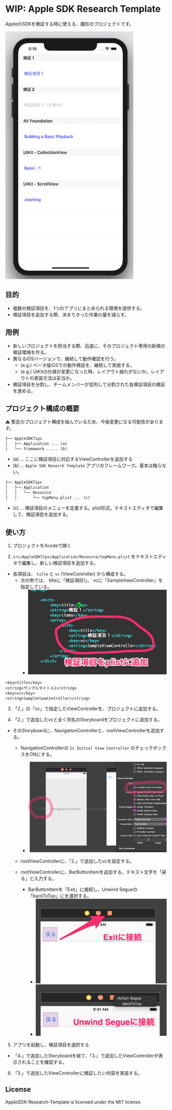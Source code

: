 # WIP: Apple SDK Research Template

AppleのSDKを検証する時に使える、雛形のプロジェクトです。
	   
![connect to exit](https://github.com/YI201610/AppleSDK-Research-Template/blob/develop/images/sim2.png)

## 目的

- 複数の検証項目を、1つのアプリにまとめられる環境を提供する。
- 検証項目を追加する際、決まりきった作業の量を減らす。

## 用例

- 新しいプロジェクトを担当する際、迅速に、そのプロジェクト専用の新規の検証環境を作る。
- 異なるiOSバージョンで、継続して動作確認を行う。
   - (e.g.) ベータ版iOSでの動作検証を、継続して実施する。  
   - (e.g.) UIKitの仕様が変更になった時、レイアウト崩れがないか。レイアウトの実装方法は妥当か。
- 検証項目を分割し、チームメンバーが並列して分割された各検証項目の検証を進める。

## プロジェクト構成の概要

:warning: 暫定のプロジェクト構成を組んでいるため、今後変更になる可能性があります。

```
├── AppleSDKTips
│   ├── Application ... (a)
│   └── Framework ..... (b)
```

- (a) ... ここに検証項目に対応するViewControllerを追加する
- (b) ... `Apple SDK Reserch Template` アプリのフレームワーク。基本は触らない。

```
├── AppleSDKTips
│   ├── Application
│   │   └── Resource
│   │       └── topMenu.plist ... (c) 

```

- (c) ... 検証項目のメニューを定義する。plist形式。テキストエディタで編集して、検証項目を追加する。


## 使い方

1. プロジェクトをXcodeで開く

2. `src/AppleSDKTips/Application/Resource/topMenu.plist` をテキストエディタで編集し、新しい検証項目を追加する。
  - 各項目は、 `title` と `vc` (ViewController) から構成する。
    - 次の例では、 titleに「検証項目1」、 vcに「SampleViewController」を指定している。
	   - ![connect to exit](https://github.com/YI201610/AppleSDK-Research-Template/blob/develop/images/2.png)

```
<key>title</key>
<string>サンプルタイトル1</string>
<key>vc</key>
<string>SampleViewController</string>
```

3. 「2.」の「vc」で指定したViewControllerを、プロジェクトに追加する。

4. 「2.」で追加したvcと全く同名のStoryboardをプロジェクトに追加する。
  - そのStoryboardに、NavigationControllerと、rootViewControllerを追加する。

    - NavigationControllerの `Is Initial View Controller` のチェックボックスをONにする。
	  - ![check - is initial view controller](https://github.com/YI201610/AppleSDK-Research-Template/blob/develop/images/4.png)

    - rootViewControllerに、「2.」で追加したvcを設定する。
    - rootViewControllerに、BarButtonItemを追加する。テキスト文字を「戻る」と入力する。
	  - BarButtonItemを「Exit」に接続し、Unwind Segueの「backToTop」にを選択する。
	     - ![connect to exit](https://github.com/YI201610/AppleSDK-Research-Template/blob/develop/images/1.png)
	     - ![connect to exit](https://github.com/YI201610/AppleSDK-Research-Template/blob/develop/images/3.png)

5. アプリを起動し、検証項目を選択する
  - 「4.」で追加したStoryboardを経て、「3.」で追加したViewControllerが表示されることを確認する。

6. 「3.」で追加したViewControllerに検証したい内容を実装する。


## License
AppleSDK-Research-Template is licensed under the MIT license.
